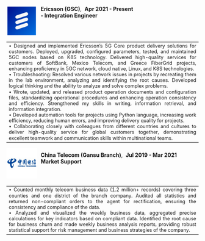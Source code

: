 <div style="display: flex; align-items: flex-start; margin-bottom: 15px;"> <!-- Use flex-start for alignment -->
  <img src="static/assets/img/ericsson_logo.png" alt="Ericsson Logo" style="width: 80px; height: 80px; margin-right: 10px;"> <!-- Adjust margin-right for space -->
  <div> <!-- No additional padding -->
    <strong>Ericsson (GSC)</strong>,&nbsp;&nbsp;<strong>Apr 2021 - Present</strong><br>
    <strong>- Integration Engineer</strong>
  </div>
</div>

<table>
<tr>
  <td style="font-size: 0.9em; line-height: 1.2em; text-align: justify;">
  • Designed and implemented Ericsson’s 5G Core product delivery solutions for customers. Deployed, upgraded, configured parameters, tested, and maintained 5GC nodes based on K8S technology. Delivered high-quality services for customers of SoftBank, Mexico Telecom, and Greece FiberGrid projects, enhancing proficiency in 5GC network, cloud native, Linux, and K8S technologies.<br>
  • Troubleshooting: Resolved various network issues in projects by recreating them in the lab environment, analyzing and identifying the root causes. Developed logical thinking and the ability to analyze and solve complex problems.<br>
  • Wrote, updated, and released product operation documents and configuration files, standardizing operational procedures and enhancing operation consistency and efficiency. Strengthened my skills in writing, information retrieval, and information integration.<br>
  • Developed automation tools for projects using Python language, increasing work efficiency, reducing human errors, and improving delivery quality for projects.<br>
  • Collaborating closely with colleagues from different countries and cultures to deliver high-quality service for global customers together, demonstrating excellent teamwork and communication skills within multinational teams.
  </td>
</tr>
</table>

<div style="display: flex; align-items: flex-start; margin-bottom: 20px;"> <!-- Increased margin-bottom -->
  <img src="static/assets/img/ct_logo.png" alt="China Telecom Logo" style="width: 80px; height: 80px; margin-right: 10px;"> <!-- Keep margin-right for spacing -->
  <div style="margin-top: 10px;"> <!-- Added margin-top to create space -->
    <strong>China Telecom (Gansu Branch)</strong>,&nbsp;&nbsp;<strong>Jul 2019 - Mar 2021</strong><br>
    <strong>Market Support</strong>
  </div>
</div>

<table>
<tr>
  <td style="font-size: 0.9em; line-height: 1.2em; text-align: justify;">
  • Counted monthly telecom business data (1.2 million+ records) covering three counties and one district of the branch company. Audited all statistics and returned non-compliant orders to the agent for rectification, ensuring the consistency and compliance of the data.<br>
  • Analyzed and visualized the weekly business data, aggregated precise calculations for key indicators based on compliant data. Identified the root cause for business churn and made weekly business analysis reports, providing robust statistical support for risk management and business strategies of the company.
  </td>
</tr>
</table>

